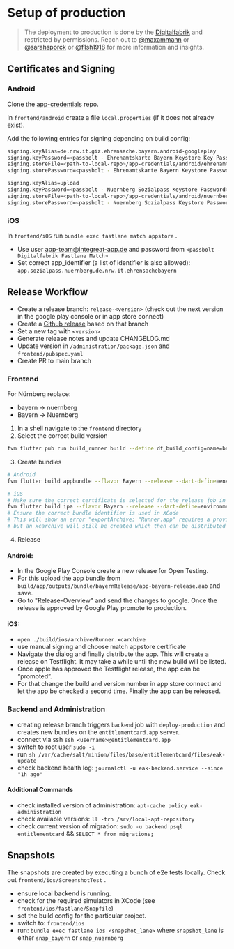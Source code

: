 # Setup of production

> The deployment to production is done by the [Digitalfabrik](https://github.com/digitalfabrik/) and restricted by permissions.
> Reach out to [@maxammann](https://github.com/maxammann/) or [@sarahsporck](https://github.com/sarahsporck/) or [@f1sh1918](https://github.com/f1sh1918/) for more information and insights.

## Certificates and Signing

### Android

Clone the [app-credentials](https://github.com/digitalfabrik/app-credentials) repo.

In `frontend/android` create a file `local.properties` (if it does not already exist).

Add the following entries for signing depending on build config:

```bash
signing.keyAlias=de.nrw.it.giz.ehrensache.bayern.android-googleplay
signing.keyPassword=<passbolt - Ehrenamtskarte Bayern Keystore Key Password>
signing.storeFile=<path-to-local-repo>/app-credentials/android/ehrenamtskarte-bayern.jks
signing.storePassword=<passbolt - Ehrenamtskarte Bayern Keystore Password>
```

```bash
signing.keyAlias=upload
signing.keyPassword=<passbolt - Nuernberg Sozialpass Keystore Password>
signing.storeFile=<path-to-local-repo>/app-credentials/android/nuernberg-sozialpass.jks
signing.storePassword=<passbolt - Nuernberg Sozialpass Keystore Password>
```

### iOS

In `frontend/iOS`  run `bundle exec fastlane match appstore` .

- Use user [app-team@integreat-app.de](mailto:app-team@integreat-app.de) and password from `<passbolt - Digitalfabrik Fastlane Match>`
- Set correct app_identifier (a list of identifier is also allowed): `app.sozialpass.nuernberg,de.nrw.it.ehrensachebayern`

## Release Workflow

- Create a release branch: `release-<version>`  (check out the next version in the google play console or in app store connect)
- Create a  [Github release](https://github.com/digitalfabrik/entitlementcard/releases/new) based on that branch
- Set a new tag with `<version>`
- Generate release notes and update CHANGELOG.md
- Update version in `/administration/package.json` and `frontend/pubspec.yaml`
- Create PR to main branch

### Frontend

For Nürnberg replace:

- bayern → nuernberg
- Bayern → Nuernberg

1. In a shell navigate to the `frontend` directory
2. Select the correct build version

```bash
fvm flutter pub run build_runner build --define df_build_config=name=bayern
```

3. Create bundles

```bash
# Android
fvm flutter build appbundle --flavor Bayern --release --dart-define=environment=production

# iOS
# Make sure the correct certificate is selected for the release job in xcode
fvm flutter build ipa --flavor Bayern --release --dart-define=environment=production
# Ensure the correct bundle identifier is used in XCode
# This will show an error "exportArchive: "Runner.app" requires a provisioning profile."
# but an xcarchive will still be created which then can be distributed via xcode
```

4. Release

#### Android:
- In the Google Play Console create a new release for Open Testing. 
- For this upload the app bundle from `build/app/outputs/bundle/bayernRelease/app-bayern-release.aab` and save. 
- Go to "Release-Overview" and send the changes to google. Once the release is approved by Google Play promote to production.

#### iOS:
- `open ./build/ios/archive/Runner.xcarchive`
- use manual signing and choose match appstore certificate
- Navigate the dialog and finally distribute the app. This will create a release on Testflight. It may take a while until the new build will be listed.
- Once apple has approved the Testflight release, the app can be “promoted”. 
- For that change the build and version number in app store connect and let the app be checked a second time. Finally the app can be released.


### Backend and Administration
- creating release branch triggers `backend` job with `deploy-production` and creates new bundles on the `entitlementcard.app` server.
- connect via ssh `ssh <username>@entitlementcard.app`
- switch to root user `sudo -i`
- run `sh /var/cache/salt/minion/files/base/entitlementcard/files/eak-update`
- check backend health log: `journalctl -u eak-backend.service --since "1h ago"`

#### Additional Commands
- check installed version of administration: `apt-cache policy eak-administration`
- check available versions: `ll -trh /srv/local-apt-repository`
- check current version of migration: `sudo -u backend psql entitlementcard` && `SELECT * from migrations;`

## Snapshots

The snapshots are created by executing a bunch of e2e tests locally. Check out `frontend/ios/ScreenshotTest` .

- ensure local backend is running.
- check for the required simulators in XCode (see `frontend/ios/fastlane/Snapfile`)
- set the build config for the particular project.
- switch to: `frontend/ios`
- run: `bundle exec fastlane ios <snapshot_lane>` where `snapshot_lane` is either `snap_bayern` or `snap_nuernberg`
